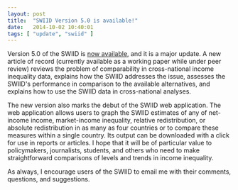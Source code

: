 ```yaml
---
layout: post
title:  "SWIID Version 5.0 is available!"
date:   2014-10-02 10:40:01
tags: [ "update", "swiid" ]
---
```


Version 5.0 of the SWIID is [now available](../swiid/swiid_downloads.html), and it is a major update.  A new article of record (currently available as a working paper while under peer review) reviews the problem of comparability in cross-national income inequality data, explains how the SWIID addresses the issue, assesses the SWIID's performance in comparison to the available alternatives, and explains how to use the SWIID data in cross-national analyses.

The new version also marks the debut of the SWIID web application.  The web application allows users to graph the SWIID estimates of any of net-income income, market-income inequality, relative redistribution, or absolute redistribution in as many as four countries or to compare these measures within a single country.  Its output can be downloaded with a click for use in reports or articles.  I hope that it will be of particular value to policymakers, journalists, students, and others who need to make straightforward comparisons of levels and trends in income inequality.

As always, I encourage users of the SWIID to email me with their comments, questions, and suggestions.
